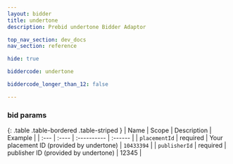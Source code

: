 ```yaml
---
layout: bidder
title: undertone
description: Prebid undertone Bidder Adaptor

top_nav_section: dev_docs
nav_section: reference

hide: true

biddercode: undertone

biddercode_longer_than_12: false

---
```


 

### bid params

{: .table .table-bordered .table-striped }
| Name | Scope | Description | Example |
| :--- | :---- | :---------- | :------ |
| `placementId` | required | Your placement ID (provided by undertone)  | `10433394` |
| `publisherId` | required | publisher ID (provided by undertone) | 12345 |
